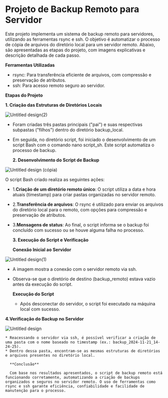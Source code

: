 # Projeto de Backup Remoto para Servidor

 Este projeto implementa um sistema de backup remoto para servidores, utilizando as ferramentas rsync e ssh. O objetivo é automatizar o processo de cópia de arquivos do diretório local para um servidor remoto. Abaixo, são apresentadas as etapas do projeto, com imagens explicativas e descrição detalhada de cada passo.

 **Ferramentas Utilizadas**
 * rsync: Para transferência eficiente de arquivos, com compressão e preservação de atributos.
 * ssh: Para acesso remoto seguro ao servidor.

  **Etapas do Projeto**
  
  **1. Criação das Estruturas de Diretórios Locais**
  
  ![Untitled design(2)](https://github.com/user-attachments/assets/b26c7619-19c3-4232-a723-1fe37bc1be09)

* Foram criadas três pastas principais ("pai") e suas respectivas subpastas ("filhos") dentro do diretório backup_local.
* Em seguida, no diretório script, foi iniciado o desenvolvimento de um script Bash com o comando nano script_sh. Este script automatiza o processo de backup.

  **2. Desenvolvimento do Script de Backup**

![Untitled design (cópia)](https://github.com/user-attachments/assets/ce42099f-8a45-43f9-a3c2-2b55d8dab25f)


O script Bash criado realiza as seguintes ações:
* 1.**Criação de um diretório remoto único**: O script utiliza a data e hora atuais (timestamp) para criar pastas organizadas no servidor remoto.
* 2.**Transferência de arquivos**: O rsync é utilizado para enviar os arquivos do diretório local para o remoto, com opções para compressão e preservação de atributos.
* 3.**Mensagens de status**: Ao final, o script informa se o backup foi concluído com sucesso ou se houve alguma falha no processo.

  **3. Execução do Script e Verificação**

  **Conexão Inicial ao Servidor**

![Untitled design(1)](https://github.com/user-attachments/assets/e91737c8-3db0-45c4-8ffb-f6dfd0baec77)


* A imagem mostra a conexão com o servidor remoto via ssh.
* Observa-se que o diretório de destino (backup_remoto) estava vazio antes da execução do script.

  **Execução do Script**

  * Após desconectar do servidor, o script foi executado na máquina local com sucesso.

**4.Verificação do Backup no Servidor**

![Untitled design](https://github.com/user-attachments/assets/84026a78-d445-4271-a674-e56705f5a040)

    * Reacessando o servidor via ssh, é possível verificar a criação de uma pasta com o nome baseado no timestamp (ex.: backup_2024-11-21_14-24-25).
    * Dentro dessa pasta, encontram-se as mesmas estruturas de diretórios e arquivos presentes no diretório local.

      **Conclusão**

      Com base nos resultados apresentados, o script de backup remoto está funcionando corretamente, automatizando a criação de backups organizados e seguros no servidor remoto. O uso de ferramentas como rsync e ssh garante eficiência, confiabilidade e facilidade de manutenção para o processo.
